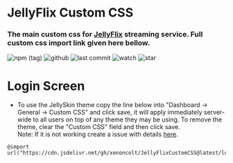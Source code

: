 # JellyFlix Custom CSS
### The main custom css for [JellyFlix](https://stream.jellyflix.ga) streaming service. Full custom css import link given here bellow. 
![npm (tag)](https://img.shields.io/github/package-json/v/xenoncolt/JellyFlixCustomCSS?color=darkblue&style=plastic) ![github](https://img.shields.io/github/license/xenoncolt/JellyFlixCustomcss?style=plastic) ![last commit](https://img.shields.io/github/last-commit/xenoncolt/JellyFlixCustomCSS?style=plastic) ![watch](https://img.shields.io/github/watchers/xenoncolt/jellyflixcustomcss?style=plastic) ![star](https://img.shields.io/github/stars/xenoncolt/jellyflixcustomcss?style=social)


# Login Screen 
- To use the JellySkin theme copy the line below into "Dashboard -> General -> Custom CSS" and click save, it will apply immediately server-wide to all users on top of any theme they may be using. To remove the theme, clear the "Custom CSS" field and then click save. <br> Note: If it is not working create a issue with details [here](https://github.com/xenoncolt/JellyFlixCustomCSS/issues).

```
@import url("https://cdn.jsdelivr.net/gh/xenoncolt/JellyFlixCustomCSS@latest/loginPage.css");
```
